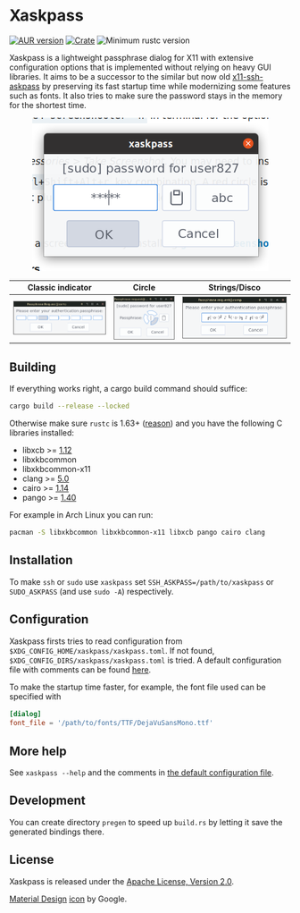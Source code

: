 # Xaskpass
[![AUR version](https://img.shields.io/aur/version/xaskpass)](https://aur.archlinux.org/packages/xaskpass/)
[![Crate](https://img.shields.io/crates/v/xaskpass.svg)](https://crates.io/crates/xaskpass)
![Minimum rustc version](https://img.shields.io/badge/rustc-1.63+-lightgray)

Xaskpass is a lightweight passphrase dialog for X11 with extensive configuration
options that is implemented without relying on heavy GUI libraries. It aims to
be a successor to the similar but now old [x11-ssh-askpass] by preserving
its fast startup time while modernizing some features such as fonts. It also tries
to make sure the password stays in the memory for the shortest time.

[x11-ssh-askpass]: https://archlinux.org/packages/community/x86_64/x11-ssh-askpass/

<p align="center">
<img src="res/asterisk.png">
</p>

Classic indicator | Circle | Strings/Disco
:-------:|:-------:|:-------:
![](res/classic.png) | ![](res/xaskpass1.png) | ![](res/disco.png)


## Building

If everything works right, a cargo build command should suffice:

```sh
cargo build --release --locked
```

Otherwise make sure `rustc` is 1.63+ ([reason](https://crates.io/crates/pango/0.16.0)) and you have the following C libraries installed:

* libxcb >= [1.12](https://crates.io/crates/x11rb/0.10.1)
* libxkbcommon
* libxkbcommon-x11
* clang >= [5.0](https://rust-lang.github.io/rust-bindgen/requirements.html#clang)
* cairo >= [1.14](https://crates.io/crates/cairo-rs/0.16.1)
* pango >= [1.40](https://crates.io/crates/pango/0.16.0)

For example in Arch Linux you can run:
```sh
pacman -S libxkbcommon libxkbcommon-x11 libxcb pango cairo clang
```

## Installation
To make `ssh` or `sudo` use `xaskpass` set
`SSH_ASKPASS=/path/to/xaskpass` or `SUDO_ASKPASS` (and use `sudo -A`) respectively.

## Configuration

Xaskpass firsts tries to read configuration from `$XDG_CONFIG_HOME/xaskpass/xaskpass.toml`. If not found,
`$XDG_CONFIG_DIRS/xaskpass/xaskpass.toml` is tried.
A default configuration file with comments can be found [here](xaskpass.default.toml).

To make the startup time faster, for example, the font file used can be specified with
```toml
[dialog]
font_file = '/path/to/fonts/TTF/DejaVuSansMono.ttf'
```

## More help

See `xaskpass --help` and the comments in [the default configuration
file](xaskpass.default.toml).

## Development

You can create directory `pregen` to speed up `build.rs` by letting it save the
generated bindings there.

## License

Xaskpass is released under the [Apache License, Version 2.0](LICENCE).

[Material Design](https://material.io/resources/icons/) [icon](res/xaskpass.png) by Google.
